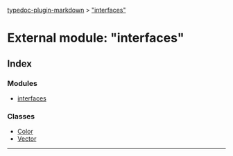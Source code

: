 [typedoc-plugin-markdown](../README.md) > ["interfaces"](../modules/_interfaces_.md)

# External module: "interfaces"

## Index

### Modules

* [interfaces](_interfaces_.interfaces.md)

### Classes

* [Color](../classes/_interfaces_.color.md)
* [Vector](../classes/_interfaces_.vector.md)

---

